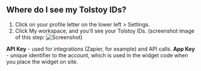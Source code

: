 ## Where do I see my Tolstoy IDs?

1. Click on your profile letter on the lower left > Settings.
2. Click My workspace, and you'll see your Tolstoy IDs. (screenshot image of this step: ![Screenshot](https://downloads.intercomcdn.com/i/o/892058116/1051da3caa4544ffbc12a52d/image.png))

**API Key** - used for integrations (Zapier, for example) and API calls.
**App Key** - unique identifier to the account, which is used in the widget code when you place the widget on site.
